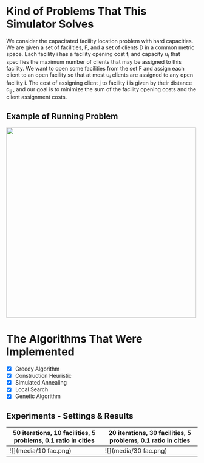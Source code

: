 # Kind of Problems That This Simulator Solves

We consider the capacitated facility location problem 
with hard capacities. We are given a set of facilities, 
F, and a set of clients D in a common metric space. 
Each facility i has a facility opening cost f<sub>i</sub> and 
capacity u<sub>i</sub> that specifies the maximum number of 
clients that may be assigned to this facility. We want
 to open some facilities from the set F and assign 
 each client to an open facility so that at most u<sub>i</sub> 
 clients are assigned to any open facility i. 
 The cost of assigning client j to facility i is 
 given by their distance c<sub>ij</sub> , and our goal is to 
 minimize the sum of the facility opening costs and 
 the client assignment costs.
 
## Example of Running Problem
 
 <img src="media/Comput_Intel_course_pic1.gif" width="500">
  
# The Algorithms That Were Implemented
- [x] Greedy Algorithm 
- [x] Construction Heuristic 
- [x] Simulated Annealing 
- [x] Local Search 
- [x] Genetic Algorithm 

## Experiments - Settings & Results


| 50 iterations, 10 facilities, 5 problems, 0.1 ratio in cities | 20 iterations, 30 facilities, 5 problems, 0.1 ratio in cities |
| ------------------------------------------------------------- | ------------- |
| ![](media/10 fac.png)              | ![](media/30 fac.png) |


